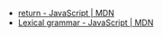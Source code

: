 - [return - JavaScript | MDN](https://developer.mozilla.org/en-US/docs/Web/JavaScript/Reference/Statements/return#automatic_semicolon_insertion)
- [Lexical grammar - JavaScript | MDN](https://developer.mozilla.org/en-US/docs/Web/JavaScript/Reference/Lexical_grammar#automatic_semicolon_insertion)
